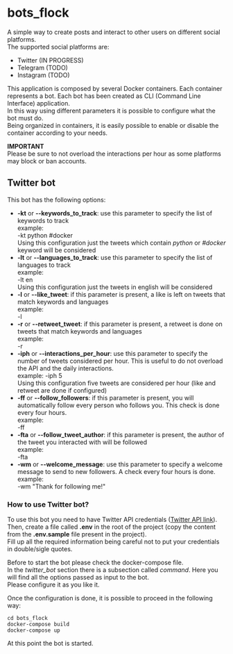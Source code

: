 # bots_flock
A simple way to create posts and interact to other users on different social platforms.  
The supported social platforms are:
- Twitter (IN PROGRESS)
- Telegram (TODO)
- Instagram (TODO)

This application is composed by several Docker containers. Each container represents a bot. Each bot has been created as CLI (Command Line Interface) application.  
In this way using different parameters it is possible to configure what the bot must do.  
Being organized in containers, it is easily possible to enable or disable the container according to your needs.  

**IMPORTANT**  
Please be sure to not overload the interactions per hour as some platforms may block or ban accounts.  

## Twitter bot
This bot has the following options:
- **-kt** or **--keywords_to_track**: use this parameter to specify the list of keywords to track  
  example:  
  -kt python #docker  
  Using this configuration just the tweets which contain *python* or *#docker* keyword will be considered  
- **-lt** or **--languages_to_track**: use this parameter to specify the list of languages to track   
  example:  
  -lt en  
  Using this configuration just the tweets in english will be considered  
- **-l** or **--like_tweet**: if this parameter is present, a like is left on tweets that match keywords and languages   
  example:  
  -l  
- **-r** or **--retweet_tweet**: if this parameter is present, a retweet is done on tweets that match keywords and languages  
  example:  
  -r  
- **-iph** or **--interactions_per_hour**: use this parameter to specify the number of tweets considered per hour. This is useful to do not overload the API and  the daily interactions.  
  example:
  -iph 5   
  Using this configuration five tweets are considered per hour (like and retweet are done if configured)
- **-ff** or **--follow_followers**: if this parameter is present, you will automatically follow every person who follows you. This check is done every four hours.  
  example:    
  -ff  
- **-fta** or **--follow_tweet_author**: if this parameter is present, the author of the tweet you interacted with will be followed  
  example:  
  -fta
- **-wm** or **--welcome_message**: use this parameter to specify a welcome message to send to new followers. A check every four hours is done.  
  example:  
  -wm "Thank for following me!"  


### How to use Twitter bot?
To use this bot you need to have Twitter API credentials ([Twitter API link](https://developer.twitter.com/en/docs/twitter-api)).  
Then, create a file called **.env** in the root of the project (copy the content from the **.env.sample** file present in the project).  
Fill up all the required information being careful not to put your credentials in double/sigle quotes.  

Before to start the bot please check the docker-compose file.  
In the *twitter_bot* section there is a subsection called *command*. Here you will find all the options passed as input to the bot.  
Please configure it as you like it.  

Once the configuration is done, it is possible to proceed in the following way:

    cd bots_flock   
    docker-compose build  
    docker-compose up  

At this point the bot is started.   






